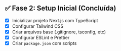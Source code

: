 ## ✅ Fase 2: Setup Inicial (Concluída)
- [x] Inicializar projeto Next.js com TypeScript
- [x] Configurar Tailwind CSS
- [x] Criar arquivos base (.gitignore, tsconfig, etc)
- [x] Configurar ESLint e Prettier
- [x] Criar `package.json` com scripts
